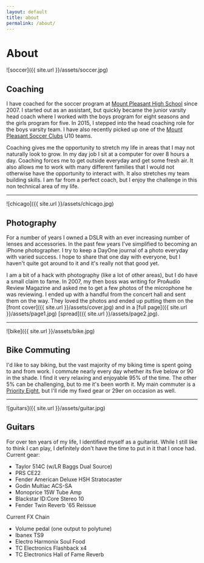 ```yaml
---
layout: default
title: about
permalink: /about/
---
```


# About

![soccer]({{ site.url }}/assets/soccer.jpg)

## Coaching

I have coached for the soccer program at [Mount Pleasant High School](http://mtpleasantschools.net//site/Default.aspx?PageID=1723) 
since 2007. I started out as an assistant, but quickly became the junior varsity head coach where
I worked with the boys program for eight seasons and the girls program for five.
In 2015, I stepped into the head coaching role for the boys varsity team. I have also recently picked up one of the [Mount Pleasant Soccer Clubs](http://mpsoccerclub.org) U10 teams.

Coaching gives me the opportunity to stretch my life in areas that I may not naturally
look to grow. In my day job I sit at a computer for over 8 hours a day. Coaching
forces me to get outside everyday and get some fresh air. It also allows me to work with 
many different families that I would not otherwise have the opportunity to
interact with. It also stretches my team building skills. I am far from a perfect
coach, but I enjoy the challenge in this non technical area of my life.

---

![chicago]({{ site.url }}/assets/chicago.jpg)

## Photography

For a number of years I owned a DSLR with an ever increasing number of lenses and
accessories. In the past few years I've simplified to becoming an iPhone photographer. I try to keep a DayOne journal of a photo everyday with varied success. I hope to share that one day with everyone, but I
haven't quite got around to it and it's really not that good yet.

I am a bit of a hack with photography (like a lot of other areas), but I do have a small claim to
fame. In 2007, my then boss was writing for ProAudio Review Magazine and asked
me to get a few photos of the microphone he was reviewing. I ended up with a
handful from the concert hall and sent them on the way. They loved the photos
and ended up putting them on the [front cover]({{ site.url }}/assets/cover.jpg)
and in a [full page]({{ site.url }}/assets/page1.jpg)
[spread]({{ site.url }}/assets/page2.jpg).

---

![bike]({{ site.url }}/assets/bike.jpg)

## Bike Commuting

I'd like to say biking, but the vast majority of my biking time is spent going to
and from work. I commute nearly every day whether its five below or 90 in the shade.
I find it very relaxing and enjoyable 95% of the time. The other 5% can be challenging, but to me it's been worth it. My main commuter is a [Priority Eight](https://www.prioritybicycles.com/products/theeight), but I'll ride
my fixed gear or 29er on occasion as well.

---

![guitars]({{ site.url }}/assets/guitar.jpg)

## Guitars

For over ten years of my life, I identified myself as a guitarist. While I still
like to think I can play, I definitely don't have the time to put in it that I
once had. Current gear:
* Taylor 514C (w/LR Baggs Dual Source)
* PRS CE22
* Fender American Deluxe HSH Stratocaster
* Godin Multiac ACS-SA
* Monoprice 15W Tube Amp
* Blackstar ID:Core Stereo 10
* Fender Twin Reverb '65 Reissue

Current FX Chain
* Volume pedal (one output to polytune)
* Ibanex TS9
* Electro Harmonix Soul Food
* TC Electronics Flashback x4
* TC Electronics Hall of Fame Reverb
